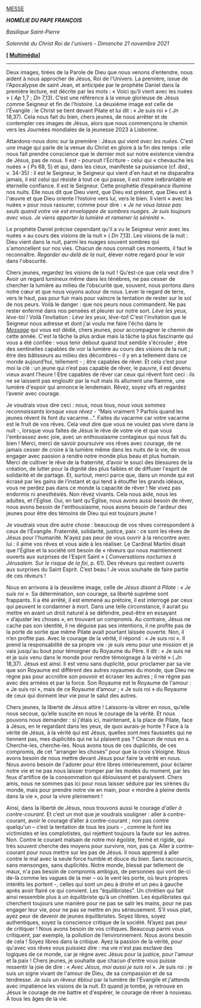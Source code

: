 [MESSE](https://www.vatican.va/news_services/liturgy/libretti/2021/20211121-libretto-cristo-re.pdf)

***HOMÉLIE DU PAPE FRANÇOIS***

*Basilique Saint-Pierre*

*Solennité du Christ Roi de l'univers - Dimanche 21 novembre 2021*

**[ [Multimédia](http://w2.vatican.va/content/francesco/fr/events/event.dir.html/content/vaticanevents/fr/2021/11/21/messa-cristore-delluniverso.html)]**

_______________________________________

Deux images, tirées de la Parole de Dieu que nous venons d’entendre, nous aident à nous approcher de Jésus, Roi de l'Univers. La première, issue de l'Apocalypse de saint Jean, et anticipée par le prophète Daniel dans la première lecture, est décrite par les mots : « Voici qu’il vient avec les nuées » ( *Ap* 1,7 ; *Dn* 7,13). C’est une référence à la venue glorieuse de Jésus comme Seigneur et fin de l'histoire. La deuxième image est celle de l'Évangile : le Christ se tient devant Pilate et lui dit : « Je suis roi » ( *Jn* 18,37). Cela nous fait du bien, chers jeunes, de nous arrêter et de contempler ces images de Jésus, alors que nous commençons le chemin vers les Journées mondiales de la jeunesse 2023 à Lisbonne.

Attardons-nous donc sur la première : Jésus *qui vient avec les nuées*. C'est une image qui parle de la venue du Christ en gloire à la fin des temps : elle nous fait prendre conscience que le dernier mot sur notre existence viendra de Jésus, pas de nous. Il est - poursuit l'Écriture - celui qui « chevauche les nuées » ( *Ps* 68, 5) et qui, dans les cieux, manifeste sa puissance (cf. *ibid*., v. 34-35) : il est le Seigneur, le Seigneur qui vient d'en haut et ne disparaîtra jamais, il est celui qui résiste à tout ce qui passe, il est notre inébranlable et éternelle confiance. Il est le Seigneur. Cette prophétie d’espérance illumine nos nuits. Elle nous dit que Dieu vient, que Dieu est présent, que Dieu est à l'œuvre et que Dieu oriente l'histoire vers lui, vers le bien. Il vient « avec les nuées » pour nous rassurer, comme pour dire : « *Je ne vous laisse pas seuls quand votre vie est enveloppée de sombres nuages. Je suis toujours avec vous. Je viens apporter la lumière et ramener la sérénité* ».

Le prophète Daniel précise cependant qu'il a vu le Seigneur venir avec les nuées « au cours des visions de la nuit » ( *Dn* 7,13). Les visions de la nuit : Dieu vient dans la nuit, parmi les nuages souvent sombres qui s'amoncellent sur nos vies. Chacun de nous connaît ces moments, il faut le reconnaître. *Regarder au-delà de la nuit*, élever notre regard pour le voir dans l'obscurité.

Chers jeunes, regardez les visions de la nuit ! Qu’est-ce que cela veut dire ? Avoir un regard lumineux même dans les ténèbres, ne pas cesser de chercher la lumière au milieu de l’obscurité que, souvent, nous portons dans notre cœur et que nous voyons autour de nous. Lever le regard de terre, vers le haut, pas pour fuir mais pour vaincre la tentation de rester sur le sol de nos peurs. Voilà le danger : que nos peurs nous commandent. Ne pas rester enfermé dans nos pensées et pleurer sur notre sort. *Lève les yeux, lève-toi* *!* Voilà l’invitation : *Lève les yeux, lève-toi*! C'est l'invitation que le Seigneur nous adresse et dont j'ai voulu me faire l'écho dans le *[Message](https://www.vatican.va/content/francesco/fr/messages/youth/documents/papa-francesco_20210914_messaggio-giovani_2021.html)* qui vous est dédié, chers jeunes, pour accompagner le chemin de cette année. C'est la tâche la plus ardue mais la tâche la plus fascinante qui vous a été confiée : vous tenir debout quand tout semble s'écrouler ; être des sentinelles capables de voir la lumière au cours des visions de la nuit ; être des bâtisseurs au milieu des décombres – il y en a tellement dans ce monde aujourd’hui, tellement - ; être capables de rêver. Et cela c’est pour moi la clé : un jeune qui n’est pas capable de rêver, le pauvre, il est devenu vieux avant l’heure ! Etre capables de rêver car ceux qui rêvent font ceci : ils ne se laissent pas engloutir par la nuit mais ils allument une flamme, une lumière d'espoir qui annonce le lendemain. Rêvez, soyez vifs et regardez l’avenir avec courage.

Je voudrais vous dire ceci : nous, nous tous, *nous vous sommes reconnaissants lorsque vous rêvez* - “Mais vraiment ? Parfois quand les jeunes rêvent ils font du vacarme…”. Faites du vacarme car votre vacarme est le fruit de vos rêves. Cela veut dire que vous ne voulez pas vivre dans la nuit -, lorsque vous faites de Jésus le rêve de votre vie et que vous l'embrassez avec joie, avec un enthousiasme contagieux qui nous fait du bien ! Merci, merci de savoir poursuivre vos rêves avec courage, de ne jamais cesser de croire à la lumière même dans les nuits de la vie, de vous engager avec passion à rendre notre monde plus beau et plus humain. Merci de cultiver le rêve de la fraternité, d’avoir le souci des blessures de la création, de lutter pour la dignité des plus faibles et de diffuser l'esprit de solidarité et de partage. Et, surtout, merci parce que, dans un monde qui est écrasé par les gains de l’instant et qui tend à étouffer les grands idéaux, vous ne perdez pas dans ce monde la capacité de rêver ! Ne vivez pas endormis ni anesthésiés. Non rêvez vivants. Cela nous aide, nous les adultes, et l'Église. Oui, en tant qu'Église, nous avons aussi besoin de rêver, nous avons besoin de l'enthousiasme, nous avons besoin de l'ardeur des jeunes pour être des témoins de Dieu qui est toujours jeune !

Je voudrais vous dire autre chose : beaucoup de vos rêves correspondent à ceux de l'Évangile. Fraternité, solidarité, justice, paix : ce sont les rêves de Jésus pour l'humanité. N'ayez pas peur de vous ouvrir à la rencontre avec lui : il aime vos rêves et vous aide à les réaliser. Le Cardinal Martini disait que l'Église et la société ont besoin de « rêveurs qui nous maintiennent ouverts aux surprises de l'Esprit Saint » ( *Conversations nocturnes à Jérusalem. Sur le risque de la foi*, p. 61). Des rêveurs qui restent ouverts aux surprises du Saint Esprit. C’est beau ! Je vous souhaite de faire partie de ces rêveurs !

Nous en arrivons à la deuxième image, celle de *Jésus disant à Pilate : « Je suis roi ».* Sa détermination, son courage, sa liberté suprême sont frappants. Il a été arrêté, il est emmené au prétoire, il est interrogé par ceux qui peuvent le condamner à mort. Dans une telle circonstance, il aurait pu mettre en avant un droit naturel à se défendre, peut-être en essayant « d’ajuster les choses », en trouvant un compromis. Au contraire, Jésus ne cache pas son identité, il ne déguise pas ses intentions, il ne profite pas de la porte de sortie que même Pilate avait pourtant laissée ouverte. Non, il n’en profite pas. Avec le courage de la vérité, il répond : « Je suis roi ». Il prend la responsabilité de sa propre vie : je suis venu pour une mission et je vais jusqu'au bout pour témoigner du Royaume du Père. Il dit : « Je suis né et je suis venu dans le monde pour rendre témoignage à la vérité » ( *Jn* 18,37). Jésus est ainsi. Il est venu sans duplicité, pour proclamer par sa vie que son Royaume est différent des autres royaumes du monde, que Dieu ne règne pas pour accroître son pouvoir et écraser les autres ; il ne règne pas avec des armées et par la force. Son Royaume est le Royaume de l'amour : « Je suis roi », mais de ce Royaume d’amour ; « Je suis roi » du Royaume de ceux qui donnent leur vie pour le salut des autres.

Chers jeunes, la liberté de Jésus attire ! Laissons-la vibrer en nous, qu’elle nous secoue, qu’elle suscite en nous le courage de la vérité. Et nous pouvons nous demander : si j'étais ici, maintenant, à la place de Pilate, face à Jésus, en le regardant dans les yeux, de quoi aurais-je honte ? Face à la vérité de Jésus, à la vérité qui est Jésus, quelles sont mes faussetés qui ne tiennent pas, mes duplicités qui ne lui plaisent pas ? Chacun de nous en a. Cherche-les, cherche-les. Nous avons tous de ces duplicités, de ces compromis, de cet “arranger les choses” pour que la croix s’éloigne. Nous avons besoin de nous mettre devant Jésus pour faire la vérité en nous. Nous avons besoin de l'adorer pour être libres intérieurement, pour éclairer notre vie et ne pas nous laisser tromper par les modes du moment, par les feux d'artifice de la consommation qui éblouissent et paralysent. Chers amis, nous ne sommes pas ici pour nous laisser séduire par les sirènes du monde, mais pour prendre notre vie en main, pour « mordre à pleine dents dans la vie », pour la vivre pleinement !

Ainsi, dans la liberté de Jésus, nous trouvons aussi le courage *d'aller à contre-courant*. Et c’est un mot que je voudrais souligner : aller à contre-courant, avoir le courage d’aller à contre-courant ; non pas contre quelqu'un – c’est la tentation de tous les jours - , comme le font les victimistes et les complotistes, qui rejettent toujours la faute sur les autres. Non. Contre le courant malsain de notre moi égoïste, fermé et rigide, qui très souvent cherche des moyens pour survivre, non, pas ça. Aller à contre-courant pour nous mettre sur les pas de Jésus. Il nous apprend à aller contre le mal avec la seule force humble et douce du bien. Sans raccourcis, sans mensonges, sans duplicités. Notre monde, blessé par tellement de maux, n'a pas besoin de compromis ambigus, de personnes qui vont de-ci de-là comme les vagues de la mer – où le vent les porte, où leurs propres intérêts les portent -, celles qui sont un peu à droite et un peu à gauche après avoir flairé ce qui convient. Les “équilibristes”. Un chrétien qui fait ainsi ressemble plus à un équilibriste qu’à un chrétien. Les équilibristes qui cherchent toujours une manière pour ne pas se salir les mains, pour ne pas engager leur vie, pour ne pas se mettre en jeu sérieusement. S’il vous plait, ayez peur de devenir de jeunes équilibristes. Soyez libres, soyez authentiques, soyez la conscience critique de la société. N’ayez pas peur de critiquer ! Nous avons besoin de vos critiques. Beaucoup parmi vous critiquent, par exemple, la pollution de l’environnement. Nous avons besoin de cela ! Soyez libres dans la critique. Ayez la passion de la vérité, pour qu'avec vos rêves vous puissiez dire : ma vie n'est pas esclave des logiques de ce monde, car je règne avec Jésus pour la justice, pour l'amour et la paix ! Chers jeunes, je souhaite que chacun d'entre vous puisse ressentir la joie de dire : « *Avec Jésus, moi aussi je suis roi* ». Je suis roi : je suis un signe vivant de l'amour de Dieu, de sa compassion et de sa tendresse. Je suis un rêveur ébloui par la lumière de l'Évangile et j'attends avec impatience les visions de la nuit. Et quand je tombe, je retrouve en Jésus le courage de me battre et d'espérer, le courage de rêver à nouveau. À tous les âges de la vie.